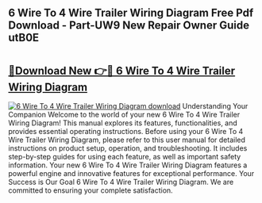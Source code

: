 ## 6 Wire To 4 Wire Trailer Wiring Diagram Free Pdf Download - Part-UW9 New Repair Owner Guide utB0E

# <h2><a href="http://dfre5bu.blite.top/?on=6+Wire+To+4+Wire+Trailer+Wiring+Diagram">🔗Download New 👉🔴 6 Wire To 4 Wire Trailer Wiring Diagram</a></h2>

[![6 Wire To 4 Wire Trailer Wiring Diagram download](https://i.imgur.com/lujVjoI.png)](http://dfre5bu.blite.top/?on=6+Wire+To+4+Wire+Trailer+Wiring+Diagram)
Understanding Your Companion Welcome to the world of your new 6 Wire To 4 Wire Trailer Wiring Diagram! This manual explores its features, functionalities, and provides essential operating instructions. Before using your 6 Wire To 4 Wire Trailer Wiring Diagram, please refer to this user manual for detailed instructions on product setup, operation, and troubleshooting. It includes step-by-step guides for using each feature, as well as important safety information. Your new 6 Wire To 4 Wire Trailer Wiring Diagram features a powerful engine and innovative features for exceptional performance. Your Success is Our Goal 6 Wire To 4 Wire Trailer Wiring Diagram. We are committed to ensuring your complete satisfaction.
